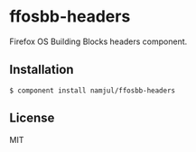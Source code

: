 # ffosbb-headers 

  Firefox OS Building Blocks headers component.

## Installation

    $ component install namjul/ffosbb-headers 

## License

  MIT
